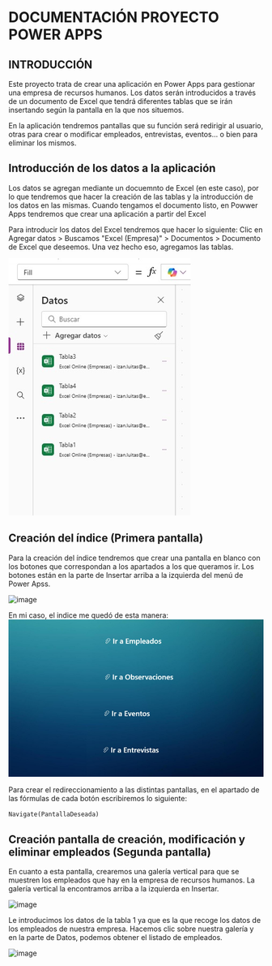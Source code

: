 # DOCUMENTACIÓN PROYECTO POWER APPS

## INTRODUCCIÓN
Este proyecto trata de crear una aplicación en Power Apps para gestionar una empresa de recursos humanos. Los datos serán introducidos a través de un documento de Excel que tendrá
diferentes tablas que se irán insertando según la pantalla en la que nos situemos.

En la aplicación tendremos pantallas que su función será redirigir al usuario, otras para crear o modificar empleados, entrevistas, eventos...
o bien para eliminar los mismos.

## Introducción de los datos a la aplicación
Los datos se agregan mediante un docuemnto de Excel (en este caso), por lo que tendremos que hacer la creación de las tablas y la introducción de los datos en las mismas.
Cuando tengamos el documento listo, en Powwer Apps tendremos que crear una aplicación a partir del Excel

Para introducir los datos del Excel tendremos que hacer lo siguiente:
Clic en Agregar datos > Buscamos "Excel (Empresa)" > Documentos > Documento de Excel que deseemos.
Una vez hecho eso, agregamos las tablas.

![Captura valores 1](/imagenes/capexcel.jpg)

## Creación del índice (Primera pantalla)
Para la creación del índice tendremos que crear una pantalla en blanco con los botones que correspondan a los apartados a los que queramos ir.
Los botones están en la parte de Insertar arriba a la izquierda del menú de Power Apss.

![image](https://github.com/user-attachments/assets/ea9f36ff-9a78-4459-8491-90342a7f1b82)

En mi caso, el indice me quedó de esta manera:
![Captura valores 1](/imagenes/indice.jpg)

Para crear el redireccionamiento a las distintas pantallas, en el apartado de las fórmulas de cada botón escribiremos lo siguiente:
```
Navigate(PantallaDeseada)
```

## Creación pantalla de creación, modificación y eliminar empleados (Segunda pantalla)

En cuanto a esta pantalla, crearemos una galería vertical para que se muestren los empleados que hay en la empresa de recursos humanos.
La galería vertical la encontramos arriba a la izquierda en Insertar.

![image](https://github.com/user-attachments/assets/528fd158-9ad8-4af6-8021-a3563d7b9302)

Le introducimos los datos de la tabla 1 ya que es la que recoge los datos de los empleados de nuestra empresa.
Hacemos clic sobre nuestra galería y en la parte de Datos, podemos obtener el listado de empleados.

![image](https://github.com/user-attachments/assets/34090fd9-dc14-4189-8570-158443ece7d0)

